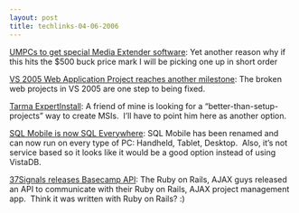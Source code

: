 ```yaml
---
layout: post
title: techlinks-04-06-2006
---
```

[UMPCs to get special Media Extender
software](http://www.engadget.com/2006/04/06/umpcs-to-get-special-media-extender-software/):
Yet another reason why if this hits the \$500 buck price mark I will be
picking one up in short order

[VS 2005 Web Application Project reaches another
milestone](http://notgartner.com/posts/4056.aspx): The broken web
projects in VS 2005 are one step to being fixed.

[Tarma
ExpertInstall](http://www.tarma.com/index.htm#/products/tin3/index.htm):
A friend of mine is looking for a “better-than-setup-projects” way to
create MSIs.  I’ll have to point him here as another option.

[SQL Mobile is now SQL
Everywhere](http://pluralsight.com/blogs/jimw/archive/2006/04/06/21167.aspx):
SQL Mobile has been renamed and can now run on every type of PC:
Handheld, Tablet, Desktop.  Also, it’s not service based so it looks
like it would be a good option instead of using VistaDB.

[37Signals releases Basecamp
API](http://www.lifehacker.com/software/apis/37signals-introduces-basecamp-api-165584.php):
The Ruby on Rails, AJAX guys released an API to communicate with their
Ruby on Rails, AJAX project management app.  Think it was written with
Ruby on Rails? :)

 
